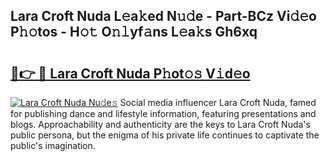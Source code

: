 ## Lara Croft Nuda L𝚎a𝚔ed N𝚞𝚍e - Part-BCz Vi𝚍𝚎o P𝚑𝚘tos - H𝚘𝚝 O𝚗𝚕yf𝚊ns L𝚎a𝚔s Gh6xq

# <h2><a href="http://kf8g07.oniu.top/?m=Lara+Croft+Nuda">🔗👉 🔴 Lara Croft Nuda P𝚑ot𝚘𝚜 V𝚒d𝚎o</a></h2>

[![Lara Croft Nuda Nu𝚍e𝚜](https://i.imgur.com/0qMVB7G.gif)](http://kf8g07.oniu.top/?m=Lara+Croft+Nuda)
Social media influencer Lara Croft Nuda, famed for publishing dance and lifestyle information, featuring presentations and blogs. Approachability and authenticity are the keys to Lara Croft Nuda's public persona, but the enigma of his private life continues to captivate the public's imagination.  
